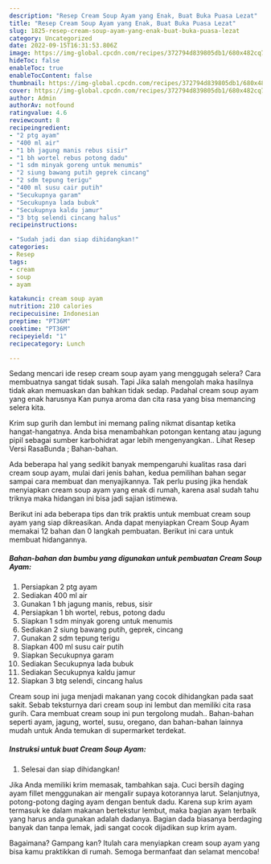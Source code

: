 ```yaml
---
description: "Resep Cream Soup Ayam yang Enak, Buat Buka Puasa Lezat"
title: "Resep Cream Soup Ayam yang Enak, Buat Buka Puasa Lezat"
slug: 1825-resep-cream-soup-ayam-yang-enak-buat-buka-puasa-lezat
category: Uncategorized
date: 2022-09-15T16:31:53.806Z
image: https://img-global.cpcdn.com/recipes/372794d839805db1/680x482cq70/cream-soup-ayam-foto-resep-utama.jpg
hideToc: false
enableToc: true
enableTocContent: false
thumbnail: https://img-global.cpcdn.com/recipes/372794d839805db1/680x482cq70/cream-soup-ayam-foto-resep-utama.jpg
cover: https://img-global.cpcdn.com/recipes/372794d839805db1/680x482cq70/cream-soup-ayam-foto-resep-utama.jpg
author: Admin
authorAv: notfound
ratingvalue: 4.6
reviewcount: 8
recipeingredient:
- "2 ptg ayam"
- "400 ml air"
- "1 bh jagung manis rebus sisir"
- "1 bh wortel rebus potong dadu"
- "1 sdm minyak goreng untuk menumis"
- "2 siung bawang putih geprek cincang"
- "2 sdm tepung terigu"
- "400 ml susu cair putih"
- "Secukupnya garam"
- "Secukupnya lada bubuk"
- "Secukupnya kaldu jamur"
- "3 btg selendi cincang halus"
recipeinstructions:

- "Sudah jadi dan siap dihidangkan!"
categories:
- Resep
tags:
- cream
- soup
- ayam

katakunci: cream soup ayam 
nutrition: 210 calories
recipecuisine: Indonesian
preptime: "PT36M"
cooktime: "PT36M"
recipeyield: "1"
recipecategory: Lunch

---
```



Sedang mencari ide resep cream soup ayam yang menggugah selera? Cara membuatnya sangat tidak susah. Tapi Jika salah mengolah maka hasilnya tidak akan memuaskan dan bahkan tidak sedap. Padahal cream soup ayam yang enak harusnya Kan punya aroma dan cita rasa yang bisa memancing selera kita.


Krim sup gurih dan lembut ini memang paling nikmat disantap ketika hangat-hangatnya. Anda bisa menambahkan potongan kentang atau jagung pipil sebagai sumber karbohidrat agar lebih mengenyangkan.. Lihat Resep Versi RasaBunda ; Bahan-bahan.

Ada beberapa hal yang sedikit banyak mempengaruhi kualitas rasa dari cream soup ayam, mulai dari jenis bahan, kedua pemilihan bahan segar sampai cara membuat dan menyajikannya. Tak perlu pusing jika hendak menyiapkan cream soup ayam yang enak di rumah, karena asal sudah tahu triknya maka hidangan ini bisa jadi sajian istimewa.


Berikut ini ada beberapa tips dan trik praktis untuk membuat cream soup ayam yang siap dikreasikan. Anda dapat menyiapkan Cream Soup Ayam memakai 12 bahan dan 0 langkah pembuatan. Berikut ini cara untuk membuat hidangannya.

<!--inarticleads1-->

##### Bahan-bahan dan bumbu yang digunakan untuk pembuatan Cream Soup Ayam:

1. Persiapkan 2 ptg ayam
1. Sediakan 400 ml air
1. Gunakan 1 bh jagung manis, rebus, sisir
1. Persiapkan 1 bh wortel, rebus, potong dadu
1. Siapkan 1 sdm minyak goreng untuk menumis
1. Sediakan 2 siung bawang putih, geprek, cincang
1. Gunakan 2 sdm tepung terigu
1. Siapkan 400 ml susu cair putih
1. Siapkan Secukupnya garam
1. Sediakan Secukupnya lada bubuk
1. Sediakan Secukupnya kaldu jamur
1. Siapkan 3 btg selendi, cincang halus


Cream soup ini juga menjadi makanan yang cocok dihidangkan pada saat sakit. Sebab teksturnya dari cream soup ini lembut dan memiliki cita rasa gurih. Cara membuat cream soup ini pun tergolong mudah.. Bahan-bahan seperti ayam, jagung, wortel, susu, oregano, dan bahan-bahan lainnya mudah untuk Anda temukan di supermarket terdekat. 

<!--inarticleads2-->

##### Instruksi untuk buat Cream Soup Ayam:


1. Selesai dan siap dihidangkan!

Jika Anda memiliki krim memasak, tambahkan saja. Cuci bersih daging ayam fillet menggunakan air mengalir supaya kotorannya larut. Selanjutnya, potong-potong daging ayam dengan bentuk dadu. Karena sup krim ayam termasuk ke dalam makanan bertekstur lembut, maka bagian ayam terbaik yang harus anda gunakan adalah dadanya. Bagian dada biasanya berdaging banyak dan tanpa lemak, jadi sangat cocok dijadikan sup krim ayam. 

Bagaimana? Gampang kan? Itulah cara menyiapkan cream soup ayam yang bisa kamu praktikkan di rumah. Semoga bermanfaat dan selamat mencoba!
